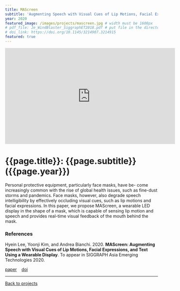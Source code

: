 ```yaml
---
title: MAScreen
subtitle: 'Augmenting Speech with Visual Cues of Lip Motions, Facial Expressions, and Text Using a Wearable Display'
year: 2020
featured_image: /images/projects/mascreen.jpg # width must be 1600px
# pdf_file: Je_WindBlaster_SiggraphET2018.pdf # put file in the directory FILES
# doi_link: https://doi.org/10.1145/3214907.3214915
featured: true
---
```


<iframe width="560" height="315" src="https://www.youtube.com/embed/EapuK9xQDLI" frameborder="0" allow="accelerometer; autoplay; encrypted-media; gyroscope; picture-in-picture" allowfullscreen></iframe>

<!-- DO NOT CHANGE MANUALLY -->

# {{page.title}}: {{page.subtitle}} ({{page.year}}) 

Personal protective equipment, particularly face masks, have be- come increasingly common with the rise of global health issues, such as fine-dust storms and pandemics. Face masks, however, also degrade speech intelligibility by effectively occluding visual cues, such as lip motions and facial expressions. In this paper, we propose MAScreen, a wearable LED display in the shape of a mask, which is capable of sensing lip motion and speech and provides real-time visual feedback of the mouth behind the mask.

### References

Hyein Lee, Yoonji Kim, and Andrea Bianchi. 2020. **MAScreen: Augmenting Speech with Visual Cues of Lip Motions, Facial Expressions, and Text Using a Wearable Display**. To appear in SIGGRAPH Asia Emerging Technologies 2020.

<!-- DO NOT CHANGE MANUALLY -->

<a href="{{ site.url }}/files/{{ page.year }}/{{ page.pdf_file }}" target="_blank">paper</a>&nbsp;&nbsp;&nbsp;
<a href="{{ page.doi_link }}" target="_blank">doi</a>

---

<a href="/index.html" class="button button--large">Back to projects</a>
